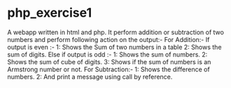 # php_exercise1
A webapp written in html and php.
It perform addition or subtraction of two numbers and perform following action on the output:-
For Addition:-
If output is even :-
         1: Shows the Sum of two numbers in a table
         2: Shows the sum of digits.
Else if output is odd :-
         1: Shows the sum of numbers.
         2: Shows the sum of cube of digits.
         3: Shows if the sum of numbers is an Armstrong number or not.
For Subtraction:-
          1: Shows the difference of numbers.
          2: And print a message using call by reference.
